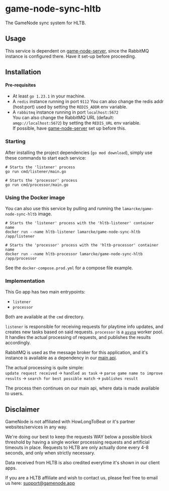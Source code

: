 # game-node-sync-hltb

The GameNode sync system for HLTB.

## Usage
This service is dependent on [game-node-server](https://github.com/game-node-app/game-node-server), since the RabbitMQ 
instance is configured there. Have it set-up before proceeding.

## Installation
#### Pre-requisites
- At least `go 1.23.1` in your machine.
- A `redis` instance running in port `9112` 
You can also change the redis addr (host:port) used by setting the `REDIS_ADDR` env variable.
- A `rabbitmq` instance running in port `localhost:5672`  
You can also change the RabbitMQ URL (default: `amqp://localhost:5672`) by setting the `REDIS_URL` env variable.  
If possible, have [game-node-server](https://github.com/game-node-app/game-node-server) set up before this.

### Starting
After installing the project dependencies (`go mod download`), simply use these commands to start each service:  
```shell
# Starts the 'listener' process
go run cmd/listener/main.go

# Starts the 'processor' process
go run cmd/processor/main.go
```

### Using the Docker image
You can also use this service by pulling and running the `lamarcke/game-node-sync-hltb` image.  
```shell
# Starts the 'listener' process with the 'hltb-listener' container name
docker run --name hltb-listener lamarcke/game-node-sync-hltb /app/listener

# Starts the 'processor' process with the 'hltb-processor' container name
docker run --name hltb-processor lamarcke/game-node-sync-hltb /app/processor
```
See the `docker-compose.prod.yml` for a compose file example.

### Implementation
This Go app has two main entrypoints:
- `listener`
- `processor`

Both are available at the `cmd` directory.

`listener` is responsible for receiving requests for playtime info updates, and creates new tasks based on said requests.
`processor` is a [`asynq`](https://github.com/hibiken/asynq) worker pool. It handles the actual processing of requests, and
publishes the results accordingly.

RabbitMQ is used as the message broker for this application, and it's instance is available as a dependency 
in our [main api](https://github.com/game-node-app/game-node-server).

The actual processing is quite simple:  
`update request received` -> `handled as task` -> `parse game name to improve results` 
-> `search for best possible match` -> `publishes result`

The process then continues on our main api, where data is made available to users.

## Disclaimer

GameNode is not affiliated with HowLongToBeat or it's partner websites/services in any way. 

We're doing our best to keep the requests WAY below a possible block threshold by having a single worker processing requests
and artificial timeouts in place. Requests to HLTB are only actually done every 4-8 seconds, and only when strictly necessary.

Data received from HLTB is also credited everytime it's shown in our client apps.

If you are a HLTB affiliate and wish to contact us, please feel free to email us here:
[support@gamenode.app](mailto:support@gamenode.app)

